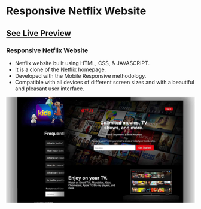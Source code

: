 # Responsive Netflix Website

## [See Live Preview](https://netflixhomepage-clone-demo.netlify.app/)

###  Responsive Netflix Website

- Netflix website built using HTML, CSS, & JAVASCRIPT.
- It is a clone of the Netflix homepage.
- Developed with the Mobile Responsive methodology.
- Compatible with all devices of different screen sizes and with a beautiful and pleasant user interface.



![netflix-website](images/preview.png)